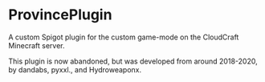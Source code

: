 # ProvincePlugin
A custom Spigot plugin for the custom game-mode on the CloudCraft Minecraft server.

This plugin is now abandoned, but was developed from around 2018-2020, by dandabs, pyxxl., and Hydroweaponx.
